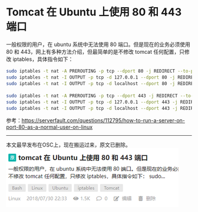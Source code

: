# Tomcat 在 Ubuntu 上使用 80 和 443 端口

一般权限的用户，在 ubuntu 系统中无法使用 80 端口。但是现在的业务必须使用 80 和 443，网上有多种方法介绍，但最简单的是不修改 tomcat 任何配置，只修改 iptables，具体指令如下：

```bash
sudo iptables -t nat -A PREROUTING -p tcp --dport 80 -j REDIRECT --to-port 8080
sudo iptables -t nat -I OUTPUT -p tcp -d 127.0.0.1 --dport 80 -j REDIRECT --to-ports 8080
sudo iptables -t nat -I OUTPUT -p tcp -d localhost --dport 80 -j REDIRECT --to-ports 8080

sudo iptables -t nat -A PREROUTING -p tcp --dport 443 -j REDIRECT --to-port 8443
sudo iptables -t nat -I OUTPUT -p tcp -d 127.0.0.1 --dport 443 -j REDIRECT --to-ports 8443
sudo iptables -t nat -I OUTPUT -p tcp -d localhost --dport 443 -j REDIRECT --to-ports 8443
```

参考：https://serverfault.com/questions/112795/how-to-run-a-server-on-port-80-as-a-normal-user-on-linux

---

本文最早发布在OSC上，现在搬运过来，原文已删除。
![history on OSC](images/history2023-06-16-212823.png)